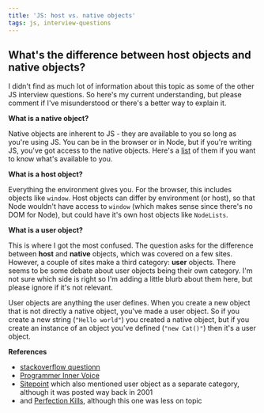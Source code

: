 ```yaml
---
title: 'JS: host vs. native objects'
tags: js, interview-questions
---
```


## What's the difference between host objects and native objects?

I didn't find as much lot of information about this topic as some of the other JS interview questions. So here's my current understanding, but please comment if I've misunderstood or there's a better way to explain it.

__What is a native object?__

Native objects are inherent to JS - they are available to you so long as you're using JS. You can be in the browser or in Node, but if you're writing JS, you've got access to the native objects. Here's a [list](http://es5.github.io/#x8) of them if you want to know what's available to you.

__What is a host object?__

Everything the environment gives you. For the browser, this includes objects like `window`. Host objects can differ by environment (or host), so that Node wouldn't have access to `window` (which makes sense since there's no DOM for Node), but could have it's own host objects like `NodeLists`.

__What is a user object?__

This is where I got the most confused. The question asks for the difference between __host__ and __native__ objects, which was covered on a few sites. However, a couple of sites make a third category: __user__ objects. There seems to be some debate about user objects being their own category. I'm not sure which side is right so I'm adding a little blurb about them here, but please ignore if it's not relevant.

User objects are anything the user defines. When you create a new object that is not directly a native object, you've made a user object. So if you create a new string (`"Hello world"`) you created a native object, but if you create an instance of an object you've defined (`"new Cat()"`) then it's a user object.

__References__

* [stackoverflow questionn](http://stackoverflow.com/questions/7614317/what-is-the-difference-between-native-objects-and-host-objects)
* [Programmer Inner Voice](http://programmerinnervoice.wordpress.com/2013/07/22/host-objects-vs-native-objects/)
* [Sitepoint](http://www.sitepoint.com/oriented-programming-1-4/) which also mentioned user object as a separate category, although it was posted way back in 2001
* and [Perfection Kills](http://perfectionkills.com/extending-native-builtins/), although this one was less on topic


